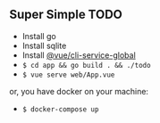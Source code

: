 ## Super Simple TODO

- Install go
- Install sqlite
- Install [@vue/cli-service-global](https://cli.vuejs.org/guide/prototyping.html)
- `$ cd app && go build . && ./todo`
- `$ vue serve web/App.vue`

or, you have docker on your machine:
- `$ docker-compose up`
